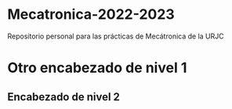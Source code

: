 # Mecatronica-2022-2023
Repositorio personal para las prácticas de Mecátronica de la URJC 

# Otro encabezado de nivel 1

## Encabezado de nivel 2

